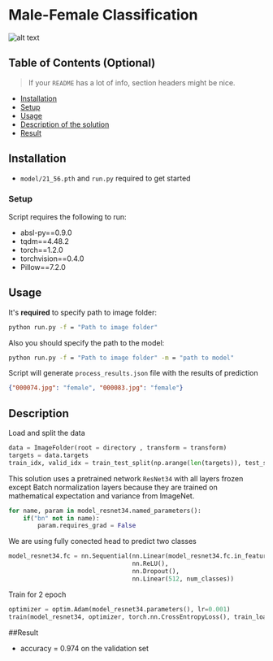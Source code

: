 # Male-Female Classification
![alt text](https://sun9-13.userapi.com/UGl901HP7Nha_3CXlFycZVMcVPXI603KwEOQPA/aGT9oNZPAsY.jpg)

## Table of Contents (Optional)

> If your `README` has a lot of info, section headers might be nice.

- [Installation](#installation)
- [Setup](#Setup)
- [Usage](#Usage)
- [Description of the solution](#Description)
- [Result](#Result)

## Installation

- `model/21_56.pth` and `run.py` required to get started

### Setup


Script requires the following to run:

  * absl-py==0.9.0
  * tqdm==4.48.2
  * torch==1.2.0
  * torchvision==0.4.0
  * Pillow==7.2.0

## Usage

It's **required** to specify path to image folder:
```bash
python run.py -f = "Path to image folder"
```
Also you should specify the path to the model:
```bash
python run.py -f = "Path to image folder" -m = "path to model"
```
Script will generate `process_results.json` file with the results of prediction
```json
{"000074.jpg": "female", "000083.jpg": "female"}
```

## Description
Load and split the data
```python
data = ImageFolder(root = directory , transform = transform)
targets = data.targets
train_idx, valid_idx = train_test_split(np.arange(len(targets)), test_size = 0.2, shuffle=True, stratify=targets)
```


This solution uses a pretrained network `ResNet34` with all layers frozen except Batch normalization layers because they are trained on mathematical expectation and variance from ImageNet.
```python
for name, param in model_resnet34.named_parameters():
    if("bn" not in name):
        param.requires_grad = False
```
We are using fully conected head to predict two classes
```python
model_resnet34.fc = nn.Sequential(nn.Linear(model_resnet34.fc.in_features, 512),
                                  nn.ReLU(),
                                  nn.Dropout(),
                                  nn.Linear(512, num_classes))
```

Train for 2 epoch
```python
optimizer = optim.Adam(model_resnet34.parameters(), lr=0.001)
train(model_resnet34, optimizer, torch.nn.CrossEntropyLoss(), train_loader, epochs=2, device=device)
```
##Result
* accuracy = 0.974 on the validation set
